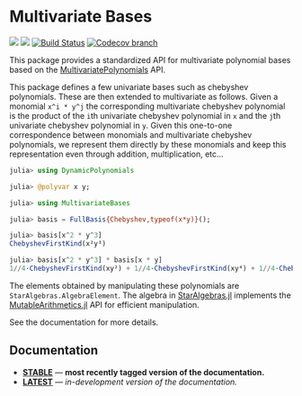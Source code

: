 # Multivariate Bases

[![][docs-stable-img]][docs-stable-url] [![][docs-latest-img]][docs-latest-url] [![Build Status][build-img]][build-url] [![Codecov branch][codecov-img]][codecov-url]

This package provides a standardized API for multivariate polynomial bases
based on the [MultivariatePolynomials](https://github.com/JuliaAlgebra/MultivariatePolynomials.jl) API.

This package defines a few univariate bases such as chebyshev polynomials.
These are then extended to multivariate as follows.
Given a monomial `x^i * y^j` the corresponding multivariate chebyshev polynomial is the product of the `i`th univariate chebyshev polynomial in `x` and the `j`th univariate chebyshev polynomial in `y`.
Given this one-to-one correspondence between monomials and multivariate chebyshev polynomials, we represent them directly by these monomials and keep this representation even through addition, multiplication, etc...
```julia
julia> using DynamicPolynomials

julia> @polyvar x y;

julia> using MultivariateBases

julia> basis = FullBasis{Chebyshev,typeof(x*y)}();

julia> basis[x^2 * y^3]
ChebyshevFirstKind(x²y³)

julia> basis[x^2 * y^3] * basis[x * y]
1//4·ChebyshevFirstKind(xy²) + 1//4·ChebyshevFirstKind(xy⁴) + 1//4·ChebyshevFirstKind(x³y²) + 1//4·ChebyshevFirstKind(x³y⁴)
```

The elements obtained by manipulating these polynomials are `StarAlgebras.AlgebraElement`.
The algebra in [StarAlgebras.jl](https://github.com/JuliaAlgebra/StarAlgebras.jl) implements the [MutableArithmetics.jl](https://github.com/jump-dev/MutableArithmetics.jl/) API for efficient manipulation.

See the documentation for more details.

## Documentation

- [**STABLE**][docs-stable-url] &mdash; **most recently tagged version of the documentation.**
- [**LATEST**][docs-latest-url] &mdash; *in-development version of the documentation.*

[docs-stable-img]: https://img.shields.io/badge/docs-stable-blue.svg
[docs-latest-img]: https://img.shields.io/badge/docs-latest-blue.svg
[docs-stable-url]: https://JuliaAlgebra.github.io/MultivariateBases.jl/stable
[docs-latest-url]: https://JuliaAlgebra.github.io/MultivariateBases.jl/dev

[build-img]: https://github.com/JuliaAlgebra/MultivariateBases.jl/workflows/CI/badge.svg?branch=master
[build-url]: https://github.com/JuliaAlgebra/MultivariateBases.jl/actions?query=workflow%3ACI
[codecov-img]: http://codecov.io/github/JuliaAlgebra/MultivariateBases.jl/coverage.svg?branch=master
[codecov-url]: http://codecov.io/github/JuliaAlgebra/MultivariateBases.jl?branch=master

